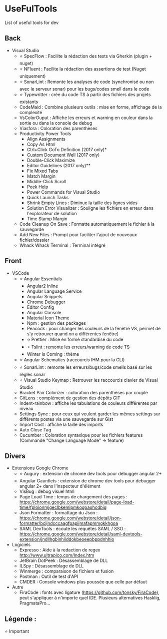 # UseFulTools
List of useful tools for dev
 

## Back
* Visual Studio
    * :star: SpecFlow : Facilite la rédaction des tests via Gherkin  (plugin + nuget)
    * :star: NFluent : Facilite la rédaction des assertions de test (Nuget uniquement)
    * :star: SonarLint : Remonte les analyses de code (synchronisé ou non avec le serveur sonar) pour les bugs/codes smell dans le code
    * :star: Typewritter : crée du code TS à partir des fichiers des projets existants
    * CodeMaid  : Combine plusieurs outils : mise en forme, affichage de la complexité
    * VsColorOuput : Affiche les erreurs et warning en couleur dans la sortie ou dans la console de debug
    * Viasfora : Coloration des parenthèses
    * Productivity Power Tools
        * Align Assignments
        * Copy As Html
        * Ctrl+Click GoTo Definition (2017 only)*
        * Custom Document Well (2017 only)
        * Double-Click Maximize
        * Editor Guidelines (2017 only)**
        * Fix Mixed Tabs
        * Match Margin
        * Middle-Click Scroll
        * Peek Help
        * Power Commands for Visual Studio
        * Quick Launch Tasks
        * Shrink Empty Lines : Diminue la taille des lignes vides
        * Solution Error Visualizer : Souligne les fichiers en erreur dans l'explorateur de solution
        * Time Stamp Margin
    * Code Cleanup On Save : Formatte automatiquement le fichier à la sauvegarde
    * Add New Files : Prompt pour faciliter l'ajout de nouveaux fichier/dossier
    * Whack Whack Terminal : Terminal intégré


## Front
* VSCode
    * :star: Angular Essentials
        * Angular2 Inline        
        * Angular Language Service        
        * Angular Snippets        
        * Chrome Debugger        
        * Editor Config        
        * Angular Console        
        * Material Icon Theme        
        * Npm : gestion des packages        
        * Peacock :  pour changer les couleurs de la fenêtre VS, permet de s'y retrouver quand on a différentes fenêtre)        
        * :star: Prettier : Mise en forme standardisé du code
        * :star: Tslint : remonte les erreurs/warning de code TS        
        * Winter is Coming : thème
    * :star: Angular Schematics (raccourcis IHM pour la CLI)
    * :star: SonarLint : remonte les erreurs/bugs/code smells basé sur les règles sonar
    * :star: Visual Studio Keymap : Retrouver les raccourcis clavier de Visual Studio
    * Bracket Pair Colorizer : coloration des parenthèses par couple
    * GitLens : complément de gestion des dépôts GIT
    * Indent-rainbow : affiche les tabulations de couleurs différentes par niveau
    * Settings Sync : pour ceux qui veulent garder les mêmes settings sur différents postes via une sauvegarde sur Gist
    * Import Cost : affiche la taille des imports
    * Auto Close Tag
    * Cucumber : Coloration syntaxique pour les fichiers features (Commande "Change Language Mode" -> feature)


## Divers
* Extensions Google Chrome
    * :star: Augury : extension de chrome dev tools pour debugger angular 2+
    * Angular Gauntlets : extension de chrome dev tools pour debugger angular 2+ dans l'inspecteur d'élément
    * VisBug : debug visuel html
    * Page Load Time : temps de chargement des pages : https://chrome.google.com/webstore/detail/page-load-time/fploionmjgeclbkemipmkogoaohcdbig
    * Json Formatter : formattage du Json : https://chrome.google.com/webstore/detail/json-formatter/bcjindcccaagfpapjjmafapmmgkkhgoa
    * SAML DevTools : écoute les requêtes SAML / SSO : https://chrome.google.com/webstore/detail/saml-devtools-extension/jndllhgbinhiiddokbeoeepbppdnhhio
* Logiciels
    * Expresso : Aide à la redaction de regex http://www.ultrapico.com/Index.htm
    * JetBrain DotPeek : Désassemblage de DLL
    * ILSpy : Désassemblage de DLL
    * Winmerge : comparaison de fichiers et fusion
    * Postman : Outil de test d'API
    * CMDER : Console windows plus poussée que celle par défaut
* Autre
    * FiraCode : fonts avec ligature (https://github.com/tonsky/FiraCode), peut s'appliquer à n'importe quel IDE. Plusieurs alternatives Hasklig, PragmataPro…






## Légende :
:star: Important

 
